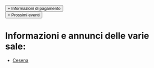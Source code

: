 <div>   
<button type="button" class="collapsible active">+ Informazioni di pagamento</button>
<div class="content" style="display: none;" markdown="1">

![](/assets/img/costi.jpg)
- 55 € di iscrizione, valida per tutto l'anno
- 40 € mensili, 35 € nel caso in cui saldiate almeno 3 mesi con lo stesso pagamento

Per quanto riguarda le modalità di pagamento, il bonifico rimane la modalità preferita; per altri metodi di pagamento, parlatene con il vostro Responsabile di Sala.

IBAN: IT09X0306967684510749162049

Intestatario: ASD Romagna Malatestiana

Causale: Nome Cognome Sala + Cosa si paga (ad esempio Mario Rossi Cesena Ott-Dic)

**Ricordatevi di inviare la ricevuta del bonifico all'indirizzo mail [asd-romagnamalatestiana@achillemarozzo.it](mailto:asd-romagnamalatestiana@achillemarozzo.it)**
</div>
</div>

<div>   
<button type="button" class="collapsible active">+ Prossimi eventi</button>
<div class="content" style="display: none;" markdown="1">

## Circuito Gare 2022-2023
- **Qualificazioni Nord**: 25-26 Febbraio 2023, Cesena
- **Qualificazioni Sud**: 22-23 Aprile 2023, Palestrina
- **Assoluti**: 20-21 Maggio 2023, TBD (Sportilia?)
![](/assets/img/gare22-23.jpg)
    
## Altri tornei
- **Torneo primini + Torneo master**: 24-25 Giugno 2023, Fano. Al torneo primini sono ammessi gli iscritti del primo e secondo anno. Negli stessi giorni si terrà una sessione di esami extra.
    
## Altri eventi
- **Venticinquennale Sala d'Arme Achille Marozzo e Seminario Nazionale**: 2-3 Giugno, Sestola (MO). L'evento inizierà con una conferenza serale Venerdì 2 Giugno e proseguirà la mattina di Sabato 3 Giugno, per poi concludersi con la Cena di Gala la sera del Sabato alle 19:30. Il costo della cena è di 60 €, le iscrizioni chiuderanno il 30 Marzo 2023 (nessuna deroga). All’evento sono invitati tutti i marozziani e gli ex marozziani che avessero il piacere di partecipare, compresi eventuali accompagnatori. Per iscriversi, [cliccare qui](https://www.cognitoforms.com/SalaDArmeAchilleMarozzo/IscrizioneXXVennaleSAAM). L'evento è a numero chiuso. Dress code: parola d'ordine **eleganza**. Si prega tutti di astenersi dal portare spade, mantelli, cappelli, jeans, abiti da cosplay, cappe da moschettieri, etc. Ammessi sobri coltelli (rigorosamente da non ostentare). Gratis fino ai 4 anni, 15 € per i bambini da 5 a 15 anni. Possibile anche il solo acquisto dei gadget.
- **Scherma Rinascimentale nella Città Ideale**: torneo CSEN a Urbino, organizzato dalla Sala d´Arme Aquila Gladiatrix. Discipline in ferro: Spada a due mani (open e femminile), striscia, altro da definirsi.
- **Mensile di spada a due mani**: 19 Marzo, Perugia.
- **Mensile di spada e brocchiero rinascimentale**: 2 Aprile, Lucca.
</div>
</div>

# Informazioni e annunci delle varie sale:

- [Cesena](/cesena)

<script type="text/javascript">

    function loadCSS(filename){ 

       var file = document.createElement("link");
       file.setAttribute("rel", "stylesheet");
       file.setAttribute("type", "text/css");
       file.setAttribute("href", filename);
       document.head.appendChild(file);
    }

    //just call a function to load your CSS
    //this path should be relative your HTML location
    loadCSS("collapse.css");

    var coll = document.getElementsByClassName("collapsible");
    var i;

    for (i = 0; i < coll.length; i++) {
      coll[i].addEventListener("click", function() {
        this.classList.toggle("active");
        var content = this.nextElementSibling;
        if (content.style.display === "block") {
          content.style.display = "none";
        } else {
          content.style.display = "block";
        }
      });
    }

</script>
